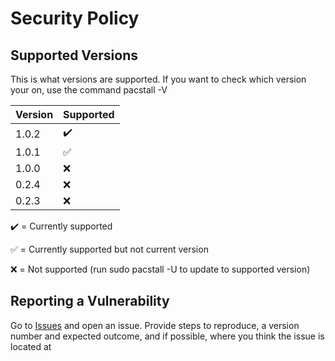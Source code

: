 # Security Policy

## Supported Versions

This is what versions are supported. If you want to check which version your on, use the command pacstall -V

| Version | Supported          |
| ------- | ------------------ |
| 1.0.2   | :heavy_check_mark: |
| 1.0.1   | :white_check_mark: |
| 1.0.0   | :x:                |
| 0.2.4   | :x:                |
| 0.2.3   | :x:                |





:heavy_check_mark: = Currently supported

:white_check_mark: = Currently supported but not current version

:x: = Not supported (run sudo pacstall -U to update to supported version)

## Reporting a Vulnerability

Go to [Issues](https://github.com/Henryws/test-pacstall/issues) and open an issue. Provide steps to reproduce, a version number and expected outcome, and if possible, where you think the issue is located at
